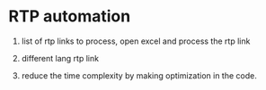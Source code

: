 # RTP automation


1. list of rtp links to process, open excel and process the rtp link 

2. different lang rtp link 

3. reduce the time complexity by making optimization in the code.